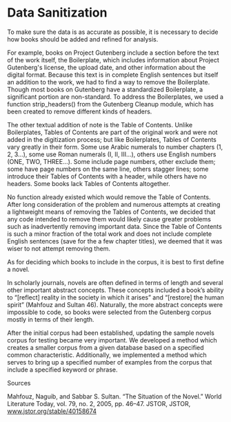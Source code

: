 # Data Sanitization

To make sure the data is as accurate as possible, it is necessary to decide how books 
should be added and refined for analysis.

For example, books on Project Gutenberg include a section before the text of the work itself, the
 Boilerplate, which includes information about Project Gutenberg's license, the upload date, and 
 other information about the digital format. Because this text is in complete English sentences 
 but itself an addition to the work, we had to find a way to remove the Boilerplate. Though most 
 books on Gutenberg have a standardized Boilerplate, a significant portion are non-standard. To 
 address the Boilerplates, we used a function strip_headers() from the Gutenberg Cleanup module, 
 which has been created to remove different kinds of headers.
 
The other textual addition of note is the Table of Contents. Unlike Boilerplates, Tables of 
Contents are part of the original work and were not added in the digitization process; but like 
Boilerplates, Tables of Contents vary greatly in their form. Some use Arabic numerals to number 
chapters (1, 2, 3...), some use Roman numerals (I, II, III...), others use English numbers (ONE, 
TWO, THREE...). Some include page numbers, other exclude them; some have page numbers on the same
 line, others stagger lines; some introduce their Tables of Contents with a header, while others 
 have no headers. Some books lack Tables of Contents altogether.
 

No function already existed which would remove the Table of Contents. After long consideration 
of the problem and numerous attempts at creating a lightweight means of removing the Tables of 
Contents, we decided that any code intended to remove them would likely cause greater problems such
 as inadvertently removing important data. Since the Table of Contents is such a minor fraction 
 of the total work and does not include complete English sentences (save for the a few chapter 
 titles), we deemed that it was wiser to not attempt removing them.
 
As for deciding which books to include in the corpus, it is best to first define a novel.

In scholarly journals, novels are often defined in terms of length and several other important 
abstract concepts. These concepts included a book’s ability to “[reflect] reality in the society in which it arises” and “[restore] the human spirit” (Mahfouz and Sultan 46). Naturally, the more abstract concepts were impossible to code, so books were selected from the Gutenberg corpus mostly in terms of their length.

After the initial corpus had been established, updating the sample novels corpus for testing 
became very important. We developed a method which creates a smaller corpus from a given database
 based on a specified common characteristic. Additionally, we implemented a method which serves 
 to bring up a specified number of examples from the corpus that include a specified keyword or 
 phrase.

Sources

Mahfouz, Naguib, and Sabbar S. Sultan. “The Situation of the Novel.” World Literature Today, vol. 79, no. 2, 2005, pp. 46–47. JSTOR, JSTOR, www.jstor.org/stable/40158674
